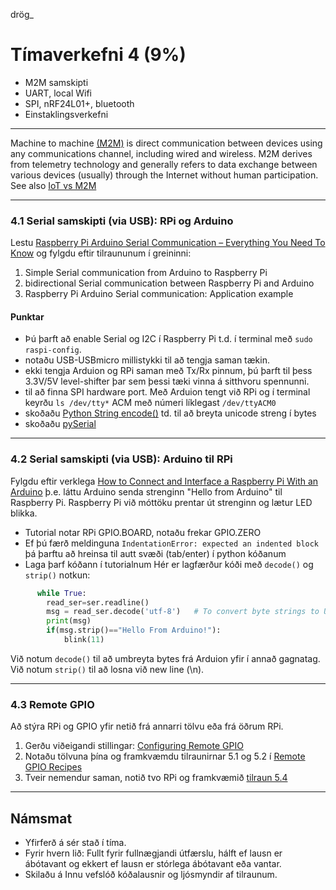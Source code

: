 drög_

# Tímaverkefni 4 (9%)

- M2M samskipti
- UART, local Wifi
- SPI, nRF24L01+, bluetooth 
- Einstaklingsverkefni

---

Machine to machine [(M2M)](https://en.wikipedia.org/wiki/Machine_to_machine) is direct communication between devices using any communications channel, including wired and wireless. M2M derives from telemetry technology and generally refers to data exchange between various devices (usually) through the Internet without human participation. See also [IoT vs M2M](https://www.avsystem.com/blog/iot-and-m2m-what-is-the-difference/)

---

### 4.1 Serial samskipti (via USB): RPi og Arduino 
Lestu [Raspberry Pi Arduino Serial Communication – Everything You Need To Know](https://roboticsbackend.com/raspberry-pi-arduino-serial-communication/) og fylgdu eftir tilraununum í greininni: 
1. Simple Serial communication from Arduino to Raspberry Pi
1. bidirectional Serial communication between Raspberry Pi and Arduino
1. Raspberry Pi Arduino Serial communication: Application example

#### Punktar
- Þú þarft að enable Serial og I2C í Raspberry Pi t.d. í terminal með `sudo raspi-config`.
- notaðu USB-USBmicro millistykki til að tengja saman tækin. 
- ekki tengja Arduion og RPi saman með Tx/Rx pinnum, þú þarft til þess 3.3V/5V level-shifter þar sem þessi tæki vinna á sitthvoru spennunni.
- til að finna SPI hardware port. Með Arduion tengt við RPi og í terminal keyrðu `ls /dev/tty*`  ACM með númeri líklegast `/dev/ttyACM0`
- skoðaðu [Python String encode()](https://www.programiz.com/python-programming/methods/string/encode) td. til að breyta unicode streng í bytes
- skoðaðu [pySerial](https://pythonhosted.org/pyserial/shortintro.html)

<!--
[BASICS OF UART COMMUNICATION](https://www.circuitbasics.com/basics-uart-communication/) 
Til umhugsunar:
   - UART notast við baud rate, hver er tilgangur þess.
   - Hvernig er UART frábrugðið SPI? 
-->

---

### 4.2 Serial samskipti (via USB): Arduino til RPi 

Fylgdu eftir verklega [How to Connect and Interface a Raspberry Pi With an Arduino](https://maker.pro/raspberry-pi/tutorial/how-to-connect-and-interface-raspberry-pi-with-arduino) þ.e. láttu Arduino senda strenginn "Hello from Arduino" til Raspberry Pi. Raspberry Pi við móttöku prentar út strenginn og lætur LED blikka.

- Tutorial notar RPi GPIO.BOARD, notaðu frekar GPIO.ZERO
- Ef þú færð meldinguna `IndentationError: expected an indented block` þá þarftu að hreinsa til autt svæði (tab/enter) í python kóðanum
- Laga þarf kóðann í tutorialnum  Hér er lagfærður kóði með `decode()` og `strip()` notkun: 
```python
      while True:
        read_ser=ser.readline()
        msg = read_ser.decode('utf-8')   # To convert byte strings to Unicode, líka hægt að nota bytes.decode(read_ser)
        print(msg) 
        if(msg.strip()=="Hello From Arduino!"):
            blink(11)
```

Við notum `decode()` til að umbreyta bytes frá Arduion yfir í annað gagnatag. Við notum `strip()` til að losna við new line (\n).

<!-- Tilgangur: Að nota GPIO á RPi stýrt frá Arduino. -->

---

### 4.3 Remote GPIO 

Að stýra RPi og GPIO yfir netið frá annarri tölvu eða frá öðrum RPi. 

1. Gerðu viðeigandi stillingar: [Configuring Remote GPIO](https://gpiozero.readthedocs.io/en/stable/remote_gpio.html#configuring-remote-gpio)
1. Notaðu tölvuna þína og framkvæmdu tilraunirnar 5.1 og 5.2 í [Remote GPIO Recipes](https://gpiozero.readthedocs.io/en/stable/recipes_remote_gpio.html)
1. Tveir nemendur saman, notið tvo RPi og framkvæmið [tilraun 5.4](https://gpiozero.readthedocs.io/en/stable/recipes_remote_gpio.html#multi-room-doorbell)

---

## Námsmat
- Yfirferð á sér stað í tíma.
- Fyrir hvern lið: Fullt fyrir fullnægjandi útfærslu, hálft ef lausn er ábótavant og ekkert ef lausn er stórlega ábótavant eða vantar.
- Skilaðu á Innu vefslóð kóðalausnir og ljósmyndir af tilraunum.

